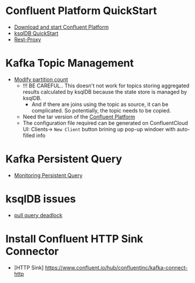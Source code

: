 # Confluent Platform QuickStart

- [Download and start Confluent Platform](https://docs.confluent.io/platform/current/platform-quickstart.html#step-2-create-ak-topics-for-storing-your-data)
- [ksqlDB QuickStart](https://ksqldb.io/quickstart.html)
- [Rest-Proxy](https://docs.confluent.io/platform/current/kafka-rest/index.html#features)


# Kafka Topic Management

- [Modify partition count](https://support.confluent.io/hc/en-us/articles/360040094151-How-to-increase-the-partition-count-for-a-Confluent-Cloud-hosted-topic) 
   - !!! BE CAREFUL.. This doesn't not work for topics storing aggregated results calculated by ksqlDB because the state store is managed by ksqlDB.
       - And if there are joins using the topic as source, it can be complicated.  So potentially, the topic needs to be copied.  
   - Need the tar version of the [Confluent Platform](https://docs.confluent.io/platform/current/platform-quickstart.html#step-1-download-and-start-cp)
   - The configuration file required can be generated on ConfluentCloud UI:  Clients-> `New Client` button brining up pop-up windoer with auto-filled info  

# Kafka Persistent Query
- [Monitoring Persistent Query](https://docs.confluent.io/cloud/current/ksqldb/monitoring-ksqldb.html#monitoring-persistent-queries)

# ksqlDB issues
- [pull query deadlock](https://github.com/confluentinc/ksql/issues/8816)


# Install Confluent HTTP Sink Connector
- [HTTP Sink] https://www.confluent.io/hub/confluentinc/kafka-connect-http
